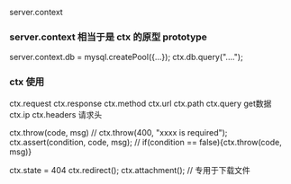 server.context

### server.context 相当于是 ctx 的原型 prototype

server.context.db = mysql.createPool({...});
ctx.db.query("....");

### ctx 使用
ctx.request 
ctx.response 
ctx.method 
ctx.url
ctx.path
ctx.query  get数据
ctx.ip
ctx.headers 请求头

ctx.throw(code, msg)   // ctx.throw(400, "xxxx is required");
ctx.assert(condition, code, msg); // if(condition == false){ctx.throw(code, msg)}

ctx.state = 404
ctx.redirect();
ctx.attachment(); // 专用于下载文件
